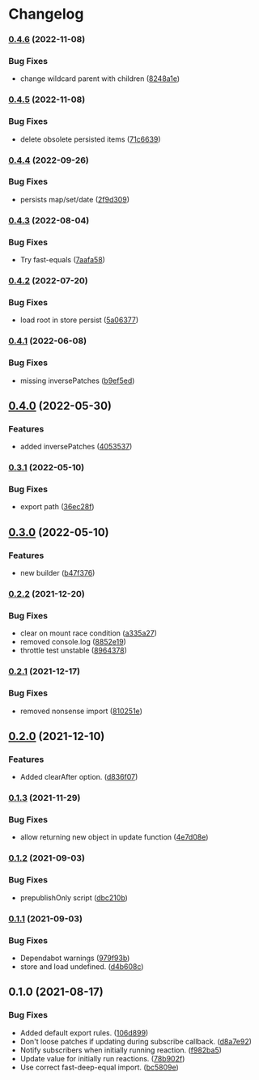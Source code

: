 # Changelog

### [0.4.6](https://www.github.com/schummar/schummar-state/compare/v0.4.5...v0.4.6) (2022-11-08)


### Bug Fixes

* change wildcard parent with children ([8248a1e](https://www.github.com/schummar/schummar-state/commit/8248a1e58eb7926c3140761c146e3b1b140e08c4))

### [0.4.5](https://www.github.com/schummar/schummar-state/compare/v0.4.4...v0.4.5) (2022-11-08)


### Bug Fixes

* delete obsolete persisted items ([71c6639](https://www.github.com/schummar/schummar-state/commit/71c66396f357263fa80ef5eba3d794d90b134e90))

### [0.4.4](https://www.github.com/schummar/schummar-state/compare/v0.4.3...v0.4.4) (2022-09-26)


### Bug Fixes

* persists map/set/date ([2f9d309](https://www.github.com/schummar/schummar-state/commit/2f9d309199fd53818fabb8ea1da0f52d48369ad2))

### [0.4.3](https://www.github.com/schummar/schummar-state/compare/v0.4.2...v0.4.3) (2022-08-04)


### Bug Fixes

* Try fast-equals ([7aafa58](https://www.github.com/schummar/schummar-state/commit/7aafa587055e41e8d0621bebc14fb3e7653c1eb3))

### [0.4.2](https://www.github.com/schummar/schummar-state/compare/v0.4.1...v0.4.2) (2022-07-20)


### Bug Fixes

* load root in store persist ([5a06377](https://www.github.com/schummar/schummar-state/commit/5a063775e0aa6ab1379f3e4a20e2eeff6ff03055))

### [0.4.1](https://www.github.com/schummar/schummar-state/compare/v0.4.0...v0.4.1) (2022-06-08)


### Bug Fixes

* missing inversePatches ([b9ef5ed](https://www.github.com/schummar/schummar-state/commit/b9ef5ed0381c0921477f67d9f8c312926c6466a9))

## [0.4.0](https://www.github.com/schummar/schummar-state/compare/v0.3.1...v0.4.0) (2022-05-30)


### Features

* added inversePatches ([4053537](https://www.github.com/schummar/schummar-state/commit/40535370d326a2da5d5fa414db0e5b0526ab78d3))

### [0.3.1](https://www.github.com/schummar/schummar-state/compare/v0.3.0...v0.3.1) (2022-05-10)


### Bug Fixes

* export path ([36ec28f](https://www.github.com/schummar/schummar-state/commit/36ec28f0a78ebe7b3575b79f555b7f9a3a70bb81))

## [0.3.0](https://www.github.com/schummar/schummar-state/compare/v0.2.2...v0.3.0) (2022-05-10)


### Features

* new builder ([b47f376](https://www.github.com/schummar/schummar-state/commit/b47f376c43bb9324fad92e2c37888c2746928d9a))

### [0.2.2](https://www.github.com/schummar/schummar-state/compare/v0.2.1...v0.2.2) (2021-12-20)


### Bug Fixes

* clear on mount race condition ([a335a27](https://www.github.com/schummar/schummar-state/commit/a335a2788ef041cbf8a6aa570ffbbea2e9cfd43b))
* removed console.log ([8852e19](https://www.github.com/schummar/schummar-state/commit/8852e1942bbf835e8cc8a3213046ac2b538e04a7))
* throttle test unstable ([8964378](https://www.github.com/schummar/schummar-state/commit/8964378984d1cae392c75f902dc38d081e45e8ab))

### [0.2.1](https://www.github.com/schummar/schummar-state/compare/v0.2.0...v0.2.1) (2021-12-17)


### Bug Fixes

* removed nonsense import ([810251e](https://www.github.com/schummar/schummar-state/commit/810251e2e0e860c98ebc95786e873c810f4bc281))

## [0.2.0](https://www.github.com/schummar/schummar-state/compare/v0.1.3...v0.2.0) (2021-12-10)


### Features

* Added clearAfter option. ([d836f07](https://www.github.com/schummar/schummar-state/commit/d836f0795b841e9355e8ed3fd27073e41ce4d323))

### [0.1.3](https://www.github.com/schummar/schummar-state/compare/v0.1.2...v0.1.3) (2021-11-29)


### Bug Fixes

* allow returning new object in update function ([4e7d08e](https://www.github.com/schummar/schummar-state/commit/4e7d08ea7a60d23089992243aa0d740cc7b51361))

### [0.1.2](https://www.github.com/schummar/schummar-state/compare/v0.1.1...v0.1.2) (2021-09-03)


### Bug Fixes

* prepublishOnly script ([dbc210b](https://www.github.com/schummar/schummar-state/commit/dbc210b658a1874289cd35599a9d30b160639e87))

### [0.1.1](https://www.github.com/schummar/schummar-state/compare/v0.1.0...v0.1.1) (2021-09-03)


### Bug Fixes

* Dependabot warnings ([979f93b](https://www.github.com/schummar/schummar-state/commit/979f93bef55fc416d88958069a26c7e99a959cec))
* store and load undefined. ([d4b608c](https://www.github.com/schummar/schummar-state/commit/d4b608c7f33c59fb51b96cf37e087830c76a8da7))

## 0.1.0 (2021-08-17)


### Bug Fixes

* Added default export rules. ([106d899](https://www.github.com/schummar/schummar-state/commit/106d8996cd767d8e7654ba90d22f2351037cbe09))
* Don't loose patches if updating during subscribe callback. ([d8a7e92](https://www.github.com/schummar/schummar-state/commit/d8a7e92f668c4debf9127db033e150ba172e8b9b))
* Notify subscribers when initially running reaction. ([f982ba5](https://www.github.com/schummar/schummar-state/commit/f982ba59b358bb536c487358b15fa8c26c61c6d8))
* Update value for initially run reactions. ([78b902f](https://www.github.com/schummar/schummar-state/commit/78b902f09339a7e821ba5fbf9af6fc191142791c))
* Use correct fast-deep-equal import. ([bc5809e](https://www.github.com/schummar/schummar-state/commit/bc5809efdb4846efbc2168b8a177153f28c0fc7e))

